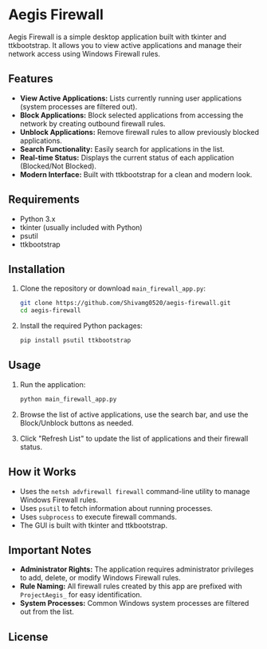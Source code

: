 # Aegis Firewall

Aegis Firewall is a simple desktop application built with tkinter and ttkbootstrap. It allows you to view active applications and manage their network access using Windows Firewall rules.

## Features

- **View Active Applications:** Lists currently running user applications (system processes are filtered out).
- **Block Applications:** Block selected applications from accessing the network by creating outbound firewall rules.
- **Unblock Applications:** Remove firewall rules to allow previously blocked applications.
- **Search Functionality:** Easily search for applications in the list.
- **Real-time Status:** Displays the current status of each application (Blocked/Not Blocked).
- **Modern Interface:** Built with ttkbootstrap for a clean and modern look.

## Requirements

- Python 3.x
- tkinter (usually included with Python)
- psutil
- ttkbootstrap

## Installation

1. Clone the repository or download `main_firewall_app.py`:

    ```sh
    git clone https://github.com/Shivamg0520/aegis-firewall.git
    cd aegis-firewall
    ```

2. Install the required Python packages:

    ```sh
    pip install psutil ttkbootstrap
    ```

## Usage

1. Run the application:

    ```sh
    python main_firewall_app.py
    ```

2. Browse the list of active applications, use the search bar, and use the Block/Unblock buttons as needed.
3. Click "Refresh List" to update the list of applications and their firewall status.

## How it Works

- Uses the `netsh advfirewall firewall` command-line utility to manage Windows Firewall rules.
- Uses `psutil` to fetch information about running processes.
- Uses `subprocess` to execute firewall commands.
- The GUI is built with tkinter and ttkbootstrap.

## Important Notes

- **Administrator Rights:** The application requires administrator privileges to add, delete, or modify Windows Firewall rules.
- **Rule Naming:** All firewall rules created by this app are prefixed with `ProjectAegis_` for easy identification.
- **System Processes:** Common Windows system processes are filtered out from the list.

## License


